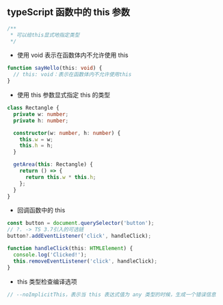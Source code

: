 ## typeScript 函数中的 this 参数

```ts
/**
 * 可以给this显式地指定类型
 */
```

- 使用 void 表示在函数体内不允许使用 this

```ts
function sayHello(this: void) {
  // this: void：表示在函数体内不允许使用this
}
```

- 使用 this 参数显式指定 this 的类型

```ts
class Rectangle {
  private w: number;
  private h: number;

  constructor(w: number, h: number) {
    this.w = w;
    this.h = h;
  }

  getArea(this: Rectangle) {
    return () => {
      return this.w * this.h;
    };
  }
}
```

- 回调函数中的 this

```ts
const button = document.querySelector('button');
// ?. -> TS 3.7引入的可选链
button?.addEventListener('click', handleClick);

function handleClick(this: HTMLElement) {
  console.log('Clicked!');
  this.removeEventListener('click', handleClick);
}
```

- this 类型检查编译选项

```ts
// --noImplicitThis，表示当 this 表达式值为 any 类型的时候，生成一个错误信息
```

